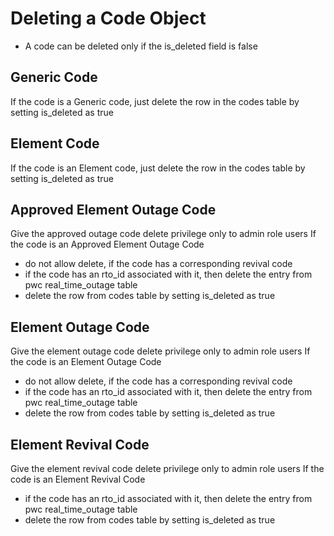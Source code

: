 # Deleting a Code Object
* A code can be deleted only if the is_deleted field is false

## Generic Code
If the code is a Generic code, just delete the row in the codes table by setting is_deleted as true

## Element Code
If the code is an Element code, just delete the row in the codes table by setting is_deleted as true

## Approved Element Outage Code
Give the approved outage code delete privilege only to admin role users
If the code is an Approved Element Outage Code
* do not allow delete, if the code has a corresponding revival code
* if the code has an rto_id associated with it, then delete the entry from pwc real_time_outage table
* delete the row from codes table by setting is_deleted as true

## Element Outage Code
Give the element outage code delete privilege only to admin role users
If the code is an Element Outage Code
* do not allow delete, if the code has a corresponding revival code
* if the code has an rto_id associated with it, then delete the entry from pwc real_time_outage table
* delete the row from codes table by setting is_deleted as true

## Element Revival Code
Give the element revival code delete privilege only to admin role users
If the code is an Element Revival Code
* if the code has an rto_id associated with it, then delete the entry from pwc real_time_outage table
* delete the row from codes table by setting is_deleted as true